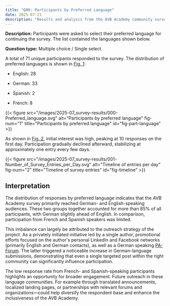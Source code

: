 ```yaml
---
title: "Q00: Participants by Preferred Language"
date: 2025-07-21
description: "Results and analysis from the AVB Academy community survey 2025"
---
```


**Description:** Participants were asked to select their preferred language for continuing the survey. The list contained the languages shown below.

**Question type:** Multiple choice / Single select

<div class="text-image-container">
  <div class="text">

A total of 71 unique participants responded to the survey. The distribution of preferred languages is shown in [Fig. 1](#participants-by-preferred-language):

- English: 28  
- German: 33  
- Spanish: 2  
- French: 8  

  </div>
  <div class="image">

{{< figure src="/images/2025-07_survey-results/000-Preferred_language.svg" alt="Participants by preferred language" fig-num="1" title="Participants by preferred language" id="fig-part-language" >}}

  </div>
</div>

<div class="text-image-container">
<div class="text">

As shown in [Fig. 2](#fig-timeline), initial interest was high, peaking at 10 responses on the first day. Participation gradually declined afterward, stabilizing at approximately one entry every few days.

</div>
<div class="image">

{{< figure src="/images/2025-07_survey-results/001-Number_of_Survey_Entries_per_Day.svg" alt="Timeline of entries per day" fig-num="2" title="Timeline of survey entries" id="fig-timeline" >}}

</div>
</div>

## Interpretation

The distribution of responses by preferred language indicates that the AVB Academy survey primarily reached German- and English-speaking audiences. These two groups together accounted for more than 85% of all participants, with German slightly ahead of English. In comparison, participation from French and Spanish speakers was limited.

This imbalance can largely be attributed to the outreach strategy of the project. As a privately initiated initiative led by a single author, promotional efforts focused on the author's personal LinkedIn and Facebook networks (primarily English and German contacts), as well as a German speaking [PA-Forum](https://paforum.de/forum/). The latter triggered a noticeable increase in German-language submissions, demonstrating that even a single targeted post within the right community can significantly influence participation.

The low response rate from French- and Spanish-speaking participants highlights an opportunity for broader engagement. Future outreach in these language communities. For example through translated announcements, localized landing pages, or partnerships with relevant forums and organizations—could help diversify the respondent base and enhance the inclusiveness of the AVB Academy.
